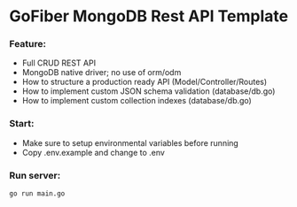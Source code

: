 # GoFiber MongoDB Rest API Template

### Feature:

- Full CRUD REST API
- MongoDB native driver; no use of orm/odm
- How to structure a production ready API (Model/Controller/Routes)
- How to implement custom JSON schema validation (database/db.go)
- How to implement custom collection indexes (database/db.go)

### Start:

- Make sure to setup environmental variables before running
- Copy .env.example and change to .env

### Run server:

```bash
go run main.go
```
